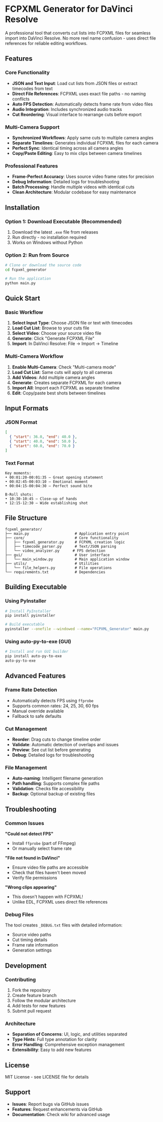 # FCPXML Generator for DaVinci Resolve

A professional tool that converts cut lists into FCPXML files for seamless import into DaVinci Resolve. No more reel name confusion - uses direct file references for reliable editing workflows.

## Features

### Core Functionality
- **JSON and Text Input**: Load cut lists from JSON files or extract timecodes from text
- **Direct File References**: FCPXML uses exact file paths - no naming conflicts
- **Auto FPS Detection**: Automatically detects frame rate from video files
- **Audio Integration**: Includes synchronized audio tracks
- **Cut Reordering**: Visual interface to rearrange cuts before export

### Multi-Camera Support
- **Synchronized Workflows**: Apply same cuts to multiple camera angles
- **Separate Timelines**: Generates individual FCPXML files for each camera
- **Perfect Sync**: Identical timing across all camera angles
- **Copy/Paste Editing**: Easy to mix clips between camera timelines

### Professional Features
- **Frame-Perfect Accuracy**: Uses source video frame rates for precision
- **Debug Information**: Detailed logs for troubleshooting
- **Batch Processing**: Handle multiple videos with identical cuts
- **Clean Architecture**: Modular codebase for easy maintenance

## Installation

### Option 1: Download Executable (Recommended)
1. Download the latest `.exe` file from releases
2. Run directly - no installation required
3. Works on Windows without Python

### Option 2: Run from Source
```bash
# Clone or download the source code
cd fcpxml_generator

# Run the application
python main.py
```

## Quick Start

### Basic Workflow
1. **Select Input Type**: Choose JSON file or text with timecodes
2. **Load Cut List**: Browse to your cuts file
3. **Select Video**: Choose your source video file
4. **Generate**: Click "Generate FCPXML File"
5. **Import**: In DaVinci Resolve: File → Import → Timeline

### Multi-Camera Workflow
1. **Enable Multi-Camera**: Check "Multi-camera mode"
2. **Load Cut List**: Same cuts will apply to all cameras
3. **Add Videos**: Add multiple camera angles
4. **Generate**: Creates separate FCPXML for each camera
5. **Import All**: Import each FCPXML as separate timeline
6. **Edit**: Copy/paste best shots between timelines

## Input Formats

### JSON Format
```json
[
  { "start": 36.0, "end": 40.0 },
  { "start": 40.0, "end": 50.0 },
  { "start": 60.0, "end": 70.0 }
]
```

### Text Format
```text
Key moments:
• 00:01:20-00:01:35 — Great opening statement
• 00:02:45-00:03:10 — Emotional moment
• 00:04:15-00:04:30 — Perfect sound bite

B-Roll shots:
• 10:30-10:45 — Close-up of hands
• 12:15-12:30 — Wide establishing shot
```

## File Structure

```
fcpxml_generator/
├── main.py                     # Application entry point
├── core/                       # Core functionality
│   ├── fcpxml_generator.py     # FCPXML creation logic
│   ├── timecode_parser.py      # Text/JSON parsing
│   └── video_analyzer.py      # FPS detection
├── gui/                        # User interface
│   └── main_window.py          # Main application window
├── utils/                      # Utilities
│   └── file_helpers.py         # File operations
└── requirements.txt            # Dependencies
```

## Building Executable

### Using PyInstaller
```bash
# Install PyInstaller
pip install pyinstaller

# Build executable
pyinstaller --onefile --windowed --name="FCPXML_Generator" main.py
```

### Using auto-py-to-exe (GUI)
```bash
# Install and run GUI builder
pip install auto-py-to-exe
auto-py-to-exe
```

## Advanced Features

### Frame Rate Detection
- Automatically detects FPS using `ffprobe`
- Supports common rates: 24, 25, 30, 60 fps
- Manual override available
- Fallback to safe defaults

### Cut Management
- **Reorder**: Drag cuts to change timeline order
- **Validate**: Automatic detection of overlaps and issues
- **Preview**: See cut list before generating
- **Debug**: Detailed logs for troubleshooting

### File Management
- **Auto-naming**: Intelligent filename generation
- **Path handling**: Supports complex file paths
- **Validation**: Checks file accessibility
- **Backup**: Optional backup of existing files

## Troubleshooting

### Common Issues

**"Could not detect FPS"**
- Install `ffprobe` (part of FFmpeg)
- Or manually select frame rate

**"File not found in DaVinci"**
- Ensure video file paths are accessible
- Check that files haven't been moved
- Verify file permissions

**"Wrong clips appearing"**
- This doesn't happen with FCPXML! 
- Unlike EDL, FCPXML uses direct file references

### Debug Files
The tool creates `_DEBUG.txt` files with detailed information:
- Source video paths
- Cut timing details
- Frame rate information
- Generation settings

## Development

### Contributing
1. Fork the repository
2. Create feature branch
3. Follow the modular architecture
4. Add tests for new features
5. Submit pull request

### Architecture
- **Separation of Concerns**: UI, logic, and utilities separated
- **Type Hints**: Full type annotation for clarity
- **Error Handling**: Comprehensive exception management
- **Extensibility**: Easy to add new features

## License

MIT License - see LICENSE file for details

## Support

- **Issues**: Report bugs via GitHub issues
- **Features**: Request enhancements via GitHub
- **Documentation**: Check wiki for advanced usage